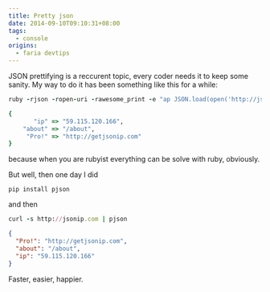```yaml
---
title: Pretty json
date: 2014-09-10T09:10:31+08:00
tags:
  - console
origins:
  - faria devtips
---
```

JSON prettifying is a reccurent topic, every coder needs it to keep some sanity. My way to do it has been something like this for a while:

```ruby
ruby -rjson -ropen-uri -rawesome_print -e "ap JSON.load(open('http://jsonip.com/'))"
```

```ruby
{
       "ip" => "59.115.120.166",
    "about" => "/about",
     "Pro!" => "http://getjsonip.com"
}
```

because when you are rubyist everything can be solve with ruby, obviously.

But well, then one day I did 

    pip install pjson

and then

```ruby
curl -s http://jsonip.com | pjson
```
```json
{
  "Pro!": "http://getjsonip.com",
  "about": "/about",
  "ip": "59.115.120.166"
}
```

Faster, easier, happier.
